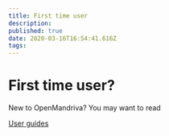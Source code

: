 ```yaml
---
title: First time user
description: 
published: true
date: 2020-03-16T16:54:41.616Z
tags: 
---
```


# First time user?

New to OpenMandriva? You may want to read

[User guides](https://wiki.openmandriva.org/t/user-guide?sort=title)
